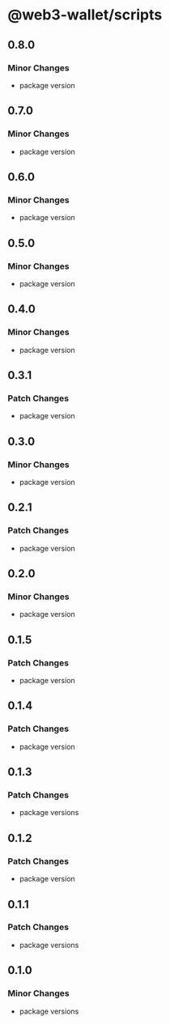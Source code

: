 # @web3-wallet/scripts

## 0.8.0

### Minor Changes

- package version

## 0.7.0

### Minor Changes

- package version

## 0.6.0

### Minor Changes

- package version

## 0.5.0

### Minor Changes

- package version

## 0.4.0

### Minor Changes

- package version

## 0.3.1

### Patch Changes

- package version

## 0.3.0

### Minor Changes

- package version

## 0.2.1

### Patch Changes

- package version

## 0.2.0

### Minor Changes

- package version

## 0.1.5

### Patch Changes

- package version

## 0.1.4

### Patch Changes

- package version

## 0.1.3

### Patch Changes

- package versions

## 0.1.2

### Patch Changes

- package version

## 0.1.1

### Patch Changes

- package versions

## 0.1.0

### Minor Changes

- package versions
